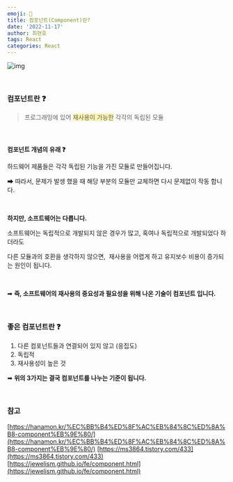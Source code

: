 ```yaml
---
emoji: 📖
title: 컴포넌트(Component)란?
date: '2022-11-17'
author: 최현호
tags: React
categories: React
---
```


![img](https://user-images.githubusercontent.com/87301268/223762306-3ff7a0b5-0771-44cc-970c-8a52cdc7b431.jpg)

<br>

### **컴포넌트란 ❓**

> 프로그래밍에 있어 <span style='background-color : #fff5b1'>재사용이 가능한</span> 각각의 독립된 모듈

<br>

###

**컴포넌트 개념의 유래 ❓**

하드웨어 제품들은 각각 독립된 기능을 가진 모듈로 만들어집니다.

➡ 따라서, 문제가 발생 했을 때 해당 부분의 모듈만 교체하면 다시 문제없이 작동 합니다.

<br>

**하지만, 소프트웨어는 다릅니다.**

소프트웨어는 독립적으로 개발되지 않은 경우가 많고, 혹여나 독립적으로 개발되었다 하더라도

다른 모듈과의 호환을 생각하지 않으면,  재사용을 어렵게 하고 유지보수 비용이 증가되는 원인이 됩니다.

<br>

➡ **즉, 소프트웨어의 재사용의 중요성과 필요성을 위해 나온 기술이 컴포넌트 입니다.**

<br>

### **좋은 컴포넌트란 ❓**

1.  다른 컴포넌트들과 연결되어 있지 않고 (응집도)
2.  독립적
3.  재사용성이 높은 것

➡ **위의 3가지는 결국 컴포넌트를 나누는 기준이 됩니다.**

<br>

### **참고**

[https://hanamon.kr/%EC%BB%B4%ED%8F%AC%EB%84%8C%ED%8A%B8-component%EB%9E%80/](https://hanamon.kr/%EC%BB%B4%ED%8F%AC%EB%84%8C%ED%8A%B8-component%EB%9E%80/)
[https://ms3864.tistory.com/433](https://ms3864.tistory.com/433)
[https://jewelism.github.io/fe/component.html](https://jewelism.github.io/fe/component.html)

<br>

```toc

```
